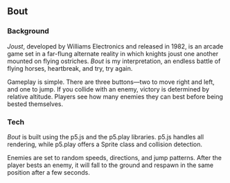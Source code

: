 ## Bout

### Background

*Joust*, developed by Williams Electronics and released in 1982, is an arcade game
set in a far-flung alternate reality in which knights joust one another mounted on flying
ostriches. *Bout* is my interpretation, an endless battle of flying horses, heartbreak,
and try, try again.

Gameplay is simple. There are three buttons—two to move right and left, and one to jump.
If you collide with an enemy, victory is determined by relative altitude. Players see how
many enemies they can best before being bested themselves.

### Tech

*Bout* is built using the p5.js and the p5.play libraries. p5.js handles all rendering,
while p5.play offers a Sprite class and collision detection.

Enemies are set to random speeds, directions, and jump patterns. After the player bests
an enemy, it will fall to the ground and respawn in the same position after a few seconds.
